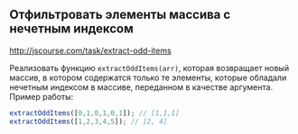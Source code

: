 ## Отфильтровать элементы массива с нечетным индексом
<http://jscourse.com/task/extract-odd-items>

Реализовать функцию `extractOddItems(arr)`, которая возвращает новый массив,
в котором содержатся только те элементы, которые обладали нечетным индексом в массиве,
переданном в качестве аргумента.
Пример работы:

```js
extractOddItems([0,1,0,1,0,1]); // [1,1,1]
extractOddItems([1,2,3,4,5]); // [2, 4]
```
